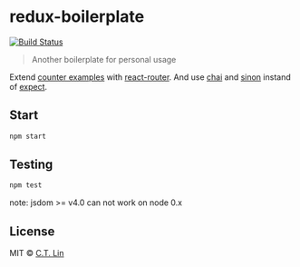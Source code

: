 # redux-boilerplate

[![Build Status][travis-image]][travis-url]

> Another boilerplate for personal usage

Extend [counter examples](https://github.com/rackt/redux/tree/master/examples/counter) with [react-router](https://github.com/rackt/react-router). And use [chai](https://github.com/chaijs/chai) and [sinon](https://github.com/cjohansen/Sinon.JS/) instand of [expect](https://github.com/mjackson/expect).


## Start

```sh
npm start
```

## Testing

```sh
npm test
```

note: jsdom >= v4.0 can not work on node 0.x


## License

MIT © [C.T. Lin](https://github.com/chentsulin/redux-boilerplate)

[travis-image]: https://travis-ci.org/chentsulin/redux-boilerplate.svg?branch=master
[travis-url]: https://travis-ci.org/chentsulin/redux-boilerplate
